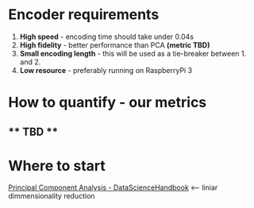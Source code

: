 # Encoder requirements
1. **High speed** - encoding time should take under 0.04s
2. **High fidelity** - better performance than PCA **(metric TBD)**
3. **Small encoding length** - this will be used as a tie-breaker between 1. and 2.
4. **Low resource** - preferably running on RaspberryPi 3

# How to quantify - our metrics
## ** TBD **

# Where to start
[Principal Component Analysis - DataScienceHandbook](https://jakevdp.github.io/PythonDataScienceHandbook/05.09-principal-component-analysis.html) <-- liniar dimmensionality reduction